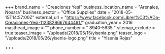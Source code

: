 +++
brand_name = "Creaciones Yesi"
business_location_name = "Arenales, Nosara"
business_sector = "Office Supplies"
date = "2018-05-15T14:57:00Z"
external_url = "https://www.facebook.com/Librer%C3%ADa-Creaciones-Yesi-1123829667644491/"
graduation_year = 2016
masthead_image = ""
phone_number = " 8940-5635 "
sitemap_exclude = true
teaser_image = "/uploads/2018/05/15/yisenia.png"
teaser_logo = "/uploads/2018/05/26/yisenia-logo.png"
title = "Yisenia Rojas"

+++
